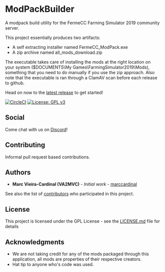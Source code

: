 # ModPackBuilder

A modpack build utility for the FermeCC Farming Simulator 2019 community server.

This project essentially produces two artifacts:

- A self extracting installer named FermeCC_ModPack.exe
- A zip archive named all_mods_download.zip

The executable takes care of installing the mods at the right location on your system ($DOCUMENTS\My Games\FarmingSimulator2019\Mods), something that you need to do manually if you use the zip approach. Also note that the executable is ran through a ClamAV scan before each release to github.

Head on now to the [latest release](https://github.com/FermeCC/ModPackBuilder/releases/latest) to get started!

[![CircleCI](https://circleci.com/gh/FermeCC/ModPackBuilder.svg?style=svg)](https://circleci.com/gh/FermeCC/ModPackBuilder) [![License: GPL v3](https://img.shields.io/badge/License-GPLv3-blue.svg)](https://www.gnu.org/licenses/gpl-3.0)

## Social

Come chat with us on [Discord](discord.gg/fwMp7sR)!

## Contributing

Informal pull request based contributions.

## Authors

* **Marc Vieira-Cardinal (VA2MVC)** - *Initial work* - [marccardinal](https://github.com/marccardinal)

See also the list of [contributors](https://github.com/marccardinal/s3stats/contributors) who participated in this project.

## License

This project is licensed under the GPL License - see the [LICENSE.md](LICENSE.md) file for details

## Acknowledgments

* We are not taking credit for any of the mods packaged through this application, all mods are properties of their respective creators.
* Hat tip to anyone who's code was used.

